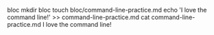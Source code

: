 bloc
mkdir bloc
touch bloc/command-line-practice.md
echo 'I love the command line!' >> command-line-practice.md
cat command-line-practice.md
I love the command line!
